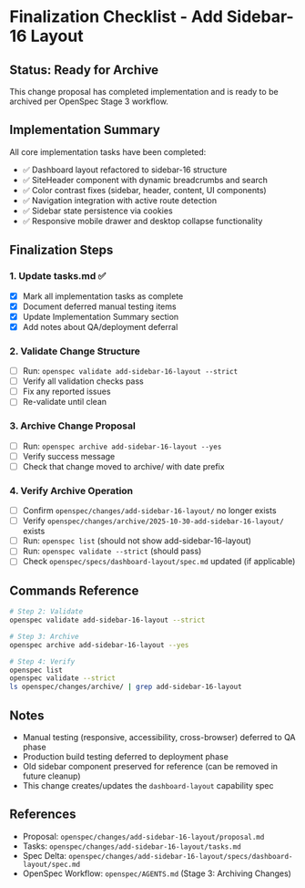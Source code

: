 # Finalization Checklist - Add Sidebar-16 Layout

## Status: Ready for Archive

This change proposal has completed implementation and is ready to be archived per OpenSpec Stage 3 workflow.

## Implementation Summary

All core implementation tasks have been completed:
- ✅ Dashboard layout refactored to sidebar-16 structure
- ✅ SiteHeader component with dynamic breadcrumbs and search
- ✅ Color contrast fixes (sidebar, header, content, UI components)
- ✅ Navigation integration with active route detection
- ✅ Sidebar state persistence via cookies
- ✅ Responsive mobile drawer and desktop collapse functionality

## Finalization Steps

### 1. Update tasks.md ✅
- [x] Mark all implementation tasks as complete
- [x] Document deferred manual testing items
- [x] Update Implementation Summary section
- [x] Add notes about QA/deployment deferral

### 2. Validate Change Structure
- [ ] Run: `openspec validate add-sidebar-16-layout --strict`
- [ ] Verify all validation checks pass
- [ ] Fix any reported issues
- [ ] Re-validate until clean

### 3. Archive Change Proposal
- [ ] Run: `openspec archive add-sidebar-16-layout --yes`
- [ ] Verify success message
- [ ] Check that change moved to archive/ with date prefix

### 4. Verify Archive Operation
- [ ] Confirm `openspec/changes/add-sidebar-16-layout/` no longer exists
- [ ] Verify `openspec/changes/archive/2025-10-30-add-sidebar-16-layout/` exists
- [ ] Run: `openspec list` (should not show add-sidebar-16-layout)
- [ ] Run: `openspec validate --strict` (should pass)
- [ ] Check `openspec/specs/dashboard-layout/spec.md` updated (if applicable)

## Commands Reference

```bash
# Step 2: Validate
openspec validate add-sidebar-16-layout --strict

# Step 3: Archive
openspec archive add-sidebar-16-layout --yes

# Step 4: Verify
openspec list
openspec validate --strict
ls openspec/changes/archive/ | grep add-sidebar-16-layout
```

## Notes

- Manual testing (responsive, accessibility, cross-browser) deferred to QA phase
- Production build testing deferred to deployment phase
- Old sidebar component preserved for reference (can be removed in future cleanup)
- This change creates/updates the `dashboard-layout` capability spec

## References

- Proposal: `openspec/changes/add-sidebar-16-layout/proposal.md`
- Tasks: `openspec/changes/add-sidebar-16-layout/tasks.md`
- Spec Delta: `openspec/changes/add-sidebar-16-layout/specs/dashboard-layout/spec.md`
- OpenSpec Workflow: `openspec/AGENTS.md` (Stage 3: Archiving Changes)
